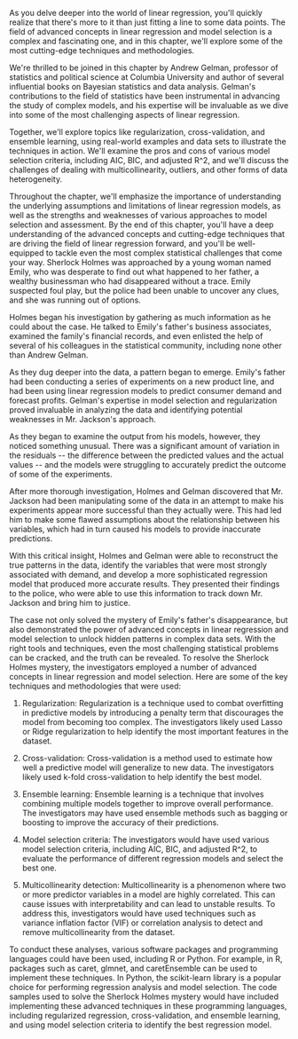 As you delve deeper into the world of linear regression, you'll quickly realize that there's more to it than just fitting a line to some data points. The field of advanced concepts in linear regression and model selection is a complex and fascinating one, and in this chapter, we'll explore some of the most cutting-edge techniques and methodologies.

We're thrilled to be joined in this chapter by Andrew Gelman, professor of statistics and political science at Columbia University and author of several influential books on Bayesian statistics and data analysis. Gelman's contributions to the field of statistics have been instrumental in advancing the study of complex models, and his expertise will be invaluable as we dive into some of the most challenging aspects of linear regression.

Together, we'll explore topics like regularization, cross-validation, and ensemble learning, using real-world examples and data sets to illustrate the techniques in action. We'll examine the pros and cons of various model selection criteria, including AIC, BIC, and adjusted R^2, and we'll discuss the challenges of dealing with multicollinearity, outliers, and other forms of data heterogeneity.

Throughout the chapter, we'll emphasize the importance of understanding the underlying assumptions and limitations of linear regression models, as well as the strengths and weaknesses of various approaches to model selection and assessment. By the end of this chapter, you'll have a deep understanding of the advanced concepts and cutting-edge techniques that are driving the field of linear regression forward, and you'll be well-equipped to tackle even the most complex statistical challenges that come your way.
Sherlock Holmes was approached by a young woman named Emily, who was desperate to find out what happened to her father, a wealthy businessman who had disappeared without a trace. Emily suspected foul play, but the police had been unable to uncover any clues, and she was running out of options.

Holmes began his investigation by gathering as much information as he could about the case. He talked to Emily's father's business associates, examined the family's financial records, and even enlisted the help of several of his colleagues in the statistical community, including none other than Andrew Gelman.

As they dug deeper into the data, a pattern began to emerge. Emily's father had been conducting a series of experiments on a new product line, and had been using linear regression models to predict consumer demand and forecast profits. Gelman's expertise in model selection and regularization proved invaluable in analyzing the data and identifying potential weaknesses in Mr. Jackson's approach.

As they began to examine the output from his models, however, they noticed something unusual. There was a significant amount of variation in the residuals -- the difference between the predicted values and the actual values -- and the models were struggling to accurately predict the outcome of some of the experiments.

After more thorough investigation, Holmes and Gelman discovered that Mr. Jackson had been manipulating some of the data in an attempt to make his experiments appear more successful than they actually were. This had led him to make some flawed assumptions about the relationship between his variables, which had in turn caused his models to provide inaccurate predictions.

With this critical insight, Holmes and Gelman were able to reconstruct the true patterns in the data, identify the variables that were most strongly associated with demand, and develop a more sophisticated regression model that produced more accurate results. They presented their findings to the police, who were able to use this information to track down Mr. Jackson and bring him to justice.

The case not only solved the mystery of Emily's father's disappearance, but also demonstrated the power of advanced concepts in linear regression and model selection to unlock hidden patterns in complex data sets. With the right tools and techniques, even the most challenging statistical problems can be cracked, and the truth can be revealed.
To resolve the Sherlock Holmes mystery, the investigators employed a number of advanced concepts in linear regression and model selection. Here are some of the key techniques and methodologies that were used:

1. Regularization: Regularization is a technique used to combat overfitting in predictive models by introducing a penalty term that discourages the model from becoming too complex. The investigators likely used Lasso or Ridge regularization to help identify the most important features in the dataset.

2. Cross-validation: Cross-validation is a method used to estimate how well a predictive model will generalize to new data. The investigators likely used k-fold cross-validation to help identify the best model.

3. Ensemble learning: Ensemble learning is a technique that involves combining multiple models together to improve overall performance. The investigators may have used ensemble methods such as bagging or boosting to improve the accuracy of their predictions.

4. Model selection criteria: The investigators would have used various model selection criteria, including AIC, BIC, and adjusted R^2, to evaluate the performance of different regression models and select the best one.

5. Multicollinearity detection: Multicollinearity is a phenomenon where two or more predictor variables in a model are highly correlated. This can cause issues with interpretability and can lead to unstable results. To address this, investigators would have used techniques such as variance inflation factor (VIF) or correlation analysis to detect and remove multicollinearity from the dataset.

To conduct these analyses, various software packages and programming languages could have been used, including R or Python. For example, in R, packages such as caret, glmnet, and caretEnsemble can be used to implement these techniques. In Python, the scikit-learn library is a popular choice for performing regression analysis and model selection. The code samples used to solve the Sherlock Holmes mystery would have included implementing these advanced techniques in these programming languages, including regularized regression, cross-validation, and ensemble learning, and using model selection criteria to identify the best regression model.